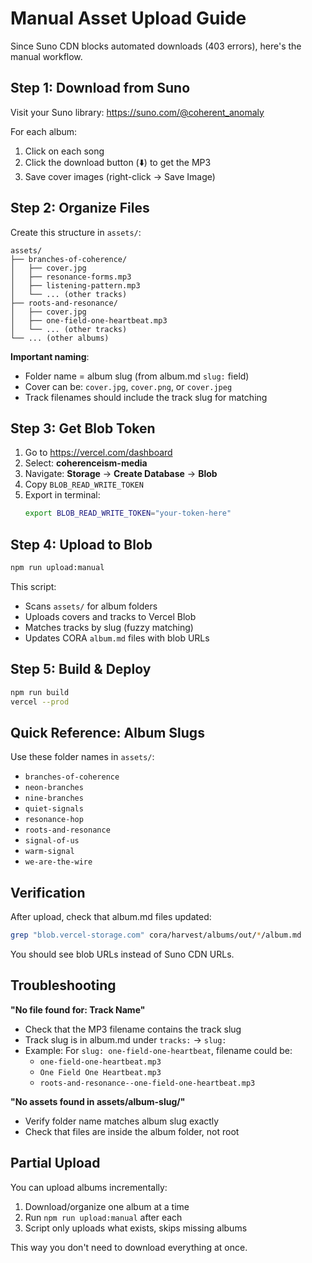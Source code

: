 # Manual Asset Upload Guide

Since Suno CDN blocks automated downloads (403 errors), here's the manual workflow.

## Step 1: Download from Suno

Visit your Suno library: https://suno.com/@coherent_anomaly

For each album:
1. Click on each song
2. Click the download button (⬇️) to get the MP3
3. Save cover images (right-click → Save Image)

## Step 2: Organize Files

Create this structure in `assets/`:

```
assets/
├── branches-of-coherence/
│   ├── cover.jpg
│   ├── resonance-forms.mp3
│   ├── listening-pattern.mp3
│   └── ... (other tracks)
├── roots-and-resonance/
│   ├── cover.jpg
│   ├── one-field-one-heartbeat.mp3
│   └── ... (other tracks)
└── ... (other albums)
```

**Important naming**:
- Folder name = album slug (from album.md `slug:` field)
- Cover can be: `cover.jpg`, `cover.png`, or `cover.jpeg`
- Track filenames should include the track slug for matching

## Step 3: Get Blob Token

1. Go to https://vercel.com/dashboard
2. Select: **coherenceism-media**
3. Navigate: **Storage** → **Create Database** → **Blob**
4. Copy `BLOB_READ_WRITE_TOKEN`
5. Export in terminal:
   ```bash
   export BLOB_READ_WRITE_TOKEN="your-token-here"
   ```

## Step 4: Upload to Blob

```bash
npm run upload:manual
```

This script:
- Scans `assets/` for album folders
- Uploads covers and tracks to Vercel Blob
- Matches tracks by slug (fuzzy matching)
- Updates CORA `album.md` files with blob URLs

## Step 5: Build & Deploy

```bash
npm run build
vercel --prod
```

## Quick Reference: Album Slugs

Use these folder names in `assets/`:
- `branches-of-coherence`
- `neon-branches`
- `nine-branches`
- `quiet-signals`
- `resonance-hop`
- `roots-and-resonance`
- `signal-of-us`
- `warm-signal`
- `we-are-the-wire`

## Verification

After upload, check that album.md files updated:
```bash
grep "blob.vercel-storage.com" cora/harvest/albums/out/*/album.md
```

You should see blob URLs instead of Suno CDN URLs.

## Troubleshooting

**"No file found for: Track Name"**
- Check that the MP3 filename contains the track slug
- Track slug is in album.md under `tracks:` → `slug:`
- Example: For `slug: one-field-one-heartbeat`, filename could be:
  - `one-field-one-heartbeat.mp3`
  - `One Field One Heartbeat.mp3`
  - `roots-and-resonance--one-field-one-heartbeat.mp3`

**"No assets found in assets/album-slug/"**
- Verify folder name matches album slug exactly
- Check that files are inside the album folder, not root

## Partial Upload

You can upload albums incrementally:
1. Download/organize one album at a time
2. Run `npm run upload:manual` after each
3. Script only uploads what exists, skips missing albums

This way you don't need to download everything at once.
